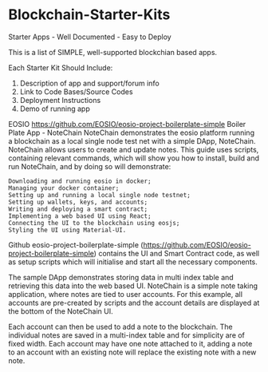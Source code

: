 # Blockchain-Starter-Kits
Starter Apps - Well Documented - Easy to Deploy

This is a list of SIMPLE, well-supported blockchian based apps. 

Each Starter Kit Should Include:

1. Description of app and support/forum info
2. Link to Code Bases/Source Codes
3. Deployment Instructions
4. Demo of running app



EOSIO
  https://github.com/EOSIO/eosio-project-boilerplate-simple
    Boiler Plate App - NoteChain
    NoteChain demonstrates the eosio platform running a blockchain as a local single node test net with a simple DApp, NoteChain. NoteChain allows users to create and update notes. This guide uses scripts, containing relevant commands, which will show you how to install, build and run NoteChain, and by doing so will demonstrate:

    Downloading and running eosio in docker;
    Managing your docker container;
    Setting up and running a local single node testnet;
    Setting up wallets, keys, and accounts;
    Writing and deploying a smart contract;
    Implementing a web based UI using React;
    Connecting the UI to the blockchain using eosjs;
    Styling the UI using Material-UI.

Github eosio-project-boilerplate-simple (https://github.com/EOSIO/eosio-project-boilerplate-simple) contains the UI and Smart Contract code, as well as setup scripts which will initialise and start all the necessary components.

The sample DApp demonstrates storing data in multi index table and retrieving this data into the web based UI. NoteChain is a simple note taking application, where notes are tied to user accounts. For this example, all accounts are pre-created by scripts and the account details are displayed at the bottom of the NoteChain UI.

Each account can then be used to add a note to the blockchain. The individual notes are saved in a multi-index table and for simplicity are of fixed width. Each account may have one note attached to it, adding a note to an account with an existing note will replace the existing note with a new note.
